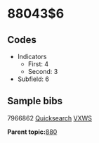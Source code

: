 # 88043$6

## Codes

-   Indicators
    -   First: 4
    -   Second: 3
-   Subfield: 6

## Sample bibs

7966862 [Quicksearch](https://search.library.yale.edu/catalog/7966862) [VXWS](http://prodorbis.library.yale.edu:7014/vxws/GetHoldingsService?bibId=7966862)

**Parent topic:**[880](../../tags/880/880.md)

